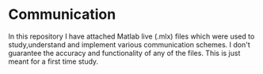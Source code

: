 # Communication
In this repository I have attached Matlab live (.mlx) files which were used to study,understand and implement  various communication schemes.
I don't guarantee the accuracy and functionality of any of the files.
This is just meant for a first time study.
